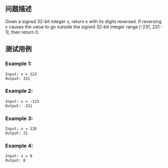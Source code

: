 ## 问题描述

Given a signed 32-bit integer x, return x with its digits reversed. If reversing x causes the value to go
outside the signed 32-bit integer range [-231, 231 - 1], then return 0.

## 测试用例

### Example 1:
```
Input: x = 123
Output: 321
```
### Example 2:
```
Input: x = -123
Output: -321
```

### Example 3:
```
Input: x = 120
Output: 21
```

### Example 4:
```
Input: x = 0
Output: 0
```

## 
